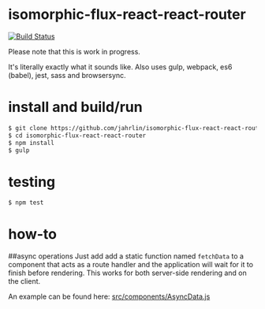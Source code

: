 # isomorphic-flux-react-react-router
[![Build Status](https://travis-ci.org/jahrlin/isomorphic-flux-react-react-router.svg?branch=master)](https://travis-ci.org/jahrlin/isomorphic-flux-react-react-router)

Please note that this is work in progress.

It's literally exactly what it sounds like. 
Also uses gulp, webpack, es6 (babel), jest, sass and browsersync.

# install and build/run
```bash
$ git clone https://github.com/jahrlin/isomorphic-flux-react-react-router.git
$ cd isomorphic-flux-react-react-router
$ npm install
$ gulp
```

# testing
```bash
$ npm test
```

# how-to
##async operations
Just add add a static function named `fetchData` to a component that acts as a route handler and the application will wait for it to finish before rendering.
This works for both server-side rendering and on the client.

An example can be found here: [src/components/AsyncData.js](https://github.com/jahrlin/isomorphic-flux-react-react-router/blob/master/src/components/AsyncData.js)
